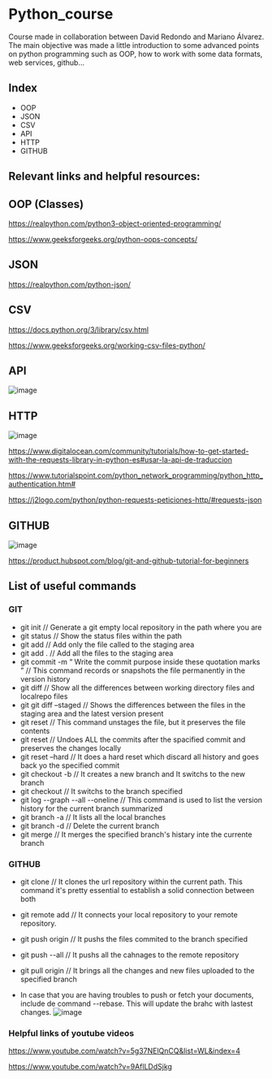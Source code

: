 # Python_course
Course made in collaboration between David Redondo and Mariano Álvarez.
The main objective was made a little introduction to some advanced points on python programming
such as OOP, how to work with some data formats, web services, github...
## Index
- OOP
- JSON
- CSV
- API
- HTTP
- GITHUB

## Relevant links and helpful resources:

## OOP (Classes)

https://realpython.com/python3-object-oriented-programming/

https://www.geeksforgeeks.org/python-oops-concepts/

## JSON
https://realpython.com/python-json/

## CSV

https://docs.python.org/3/library/csv.html

https://www.geeksforgeeks.org/working-csv-files-python/

## API

![image](https://user-images.githubusercontent.com/80169535/183763549-97fc9ff7-7398-4d97-af4e-381b1967de11.png)

## HTTP

![image](https://user-images.githubusercontent.com/80169535/183763444-89ec5aaf-28c0-4186-931f-f7f35027e669.png)

https://www.digitalocean.com/community/tutorials/how-to-get-started-with-the-requests-library-in-python-es#usar-la-api-de-traduccion

https://www.tutorialspoint.com/python_network_programming/python_http_authentication.htm#

https://j2logo.com/python/python-requests-peticiones-http/#requests-json

## GITHUB

![image](https://user-images.githubusercontent.com/80169535/183763297-14ca2004-bc6a-4790-ba92-20c9dd7dc5e5.png)

https://product.hubspot.com/blog/git-and-github-tutorial-for-beginners

## List of useful commands

### GIT
- git init // Generate a git empty local repository in the path where you are 
- git status // Show the status files within the path
- git add <filename> // Add only the file called to the staging area
- git add . // Add all the files to the staging area
- git commit -m “ Write the commit purpose inside these quotation marks ” // This command records or snapshots the file permanently in the version history
- git diff // Show all the differences between working directory files and localrepo files
- git git diff –staged // Shows the differences between the files in the staging area and the latest version present
- git reset <file> // This command unstages the file, but it preserves the file contents
- git reset <commit id> // Undoes ALL the commits after the spacified commit and preserves the changes locally
- git reset –hard <commit id> // It does a hard reset which discard all history and goes back yo the specified commit
- git checkout -b <new branch name> // It creates a new branch and It switchs to the new branch
- git checkout <branch name> // It switchs to the branch specified
- git log --graph --all --oneline // This command is used to list the version history for the current branch summarized
- git branch -a // It lists all the local branches
- git branch -d // Delete the current branch
- git merge <branch name> // It merges the specified branch's histary inte the currente branch
### GITHUB 
- git clone <url> // It clones the url repository within the current path. This command it's pretty essential to establish a solid connection between both
- git remote add <branch name> <Remote Server Link> // It connects your local repository to your remote repository.
- git push origin <branch name destination> // It pushs the files commited to the branch specified
- git push --all // It pushs all the cahnages to the remote repository
- git pull origin <branch name destination> // It brings all the changes and new files uploaded to the specified branch

- In case that you are having troubles to push or fetch your documents, include de command --rebase. This will update the brahc with lastest changes. 
![image](https://user-images.githubusercontent.com/80169535/202707128-4ff16fbc-9133-4326-9f1b-b2c9e37c5a76.png)



### Helpful links of youtube videos

https://www.youtube.com/watch?v=5g37NElQnCQ&list=WL&index=4

https://www.youtube.com/watch?v=9AflLDdSjkg
